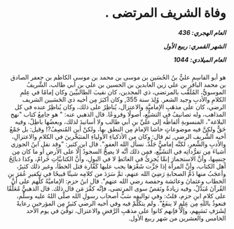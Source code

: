 <h1 dir="rtl">وفاة الشريف المرتضى .</h1>

<h5 dir="rtl">العام الهجري:  436

الشهر القمري: ربيع الأول

العام الميلادي: 1044</h5>

<p dir="rtl">هو أبو القاسِمِ عليُّ بنُ الحُسَين بن موسى بن محمد بن موسى الكاظم بن جعفر الصادق بن محمد الباقر بن علي زين العابدين بن الحسين بن علي بن أبي طالب، الشَّريفُ الموسويُّ، المُلَقَّب بالمرتضى، ذي المجدين، كان نقيبَ الطالبيِّينَ وكان إمامًا في عِلمِ الكلامِ والأدبِ وجيد الشعر. وُلِدَ سنة 355, وكان أكبَرَ مِن أخيه ذي الحَسَبين الشريف الرضي، كان على مذهَبِ الإماميَّةِ والاعتزال، يُناظِرُ على ذلك، وكان يُناظِرُ عنده في كل المذاهب، وله تصانيفُ في التشيُّعِ، أصولًا وفروعًا. قال الذهبي عنه: " هو جامِعُ كتاب "نهج البلاغة"، المنسوبةِ ألفاظُه إلى عليِّ بنِ أبي طالب ولا أسانيدَ لذلك، وبعضُها باطِلٌ، وفيه حَقٌّ ولكِنَّ فيه موضوعاتٍ حاشا الإمامَ مِن النطق بها، ولكنْ أين المُنصِفُ?! وقيل: بل جَمْعُ أخيه الشَّريف الرضي, ثم قال: وكان من الأذكياءِ الأولياءِ المتبَحِّرينَ في الكلامِ والاعتزالِ، والأدبِ والشِّعرِ، لكنَّه إماميٌّ جَلْدٌ. نسأل الله العفو.". قال ابن كثير: "وقد نقل ابنُ الجوزي أشياءَ مِن تفرُّداتِه في التشَيُّع، فمِن ذلك أنَّه لا يصِحُّ السجودُ إلَّا على الأرضِ أو ما كان مِن جِنسِها، وأنَّ الاستجمارَ إنمَّا يُجزِئُ في الغائطِ لا في البولِ، وأنَّ الكتابيَّاتِ حَرامٌ، وكذا ذبائِحُ أهل الكتاب، وأنَّ المرأة إذا جَزَّت شَعْرَها يجب عليها كَفَّارة قتل الخطأ، وغير ذلك كثيرٌ، وأعجَبُ منها ذَمُّ الصحابةِ رَضِيَ الله عنهم، ثمَّ سَرَدَ من كلامِه شيئًا قبيحًا في تكفيرِ عُمَرَ بنِ الخطاب وعثمانَ وعائشة وحفصة رضي الله عنهم". قال ابنُ حزم: الإماميَّةُ كلُّهم على أنَّ القُرآنَ مُبَدَّلٌ، وفيه زيادةٌ ونَقصٌ سوى المرتضى، فإنَّه كفَّرَ مَن قال ذلك. قال الذهبيُّ مُعَلِّقًا على كلامِ ابنِ حزم، قلتُ: وفي تواليفِه سَبُّ أصحاب رسولِ الله صلَّى اللهُ عليه وسلَّم، فنعوذُ باللهِ مِن عِلمٍ لا ينفَعُ". ولم يتكَلَّمْ فيه وفي أخيه الرضي كثيرٌ مِن المؤرخين رعايةً لِشَرَفِ نَسَبِهم، وإلَّا فإنهم كانوا على مذهَبِ الرَّفضِ والاعتزال، توفِّيَ في يوم الأحد الخامس والعشرين من شهر ربيع الأول.</p></br>
